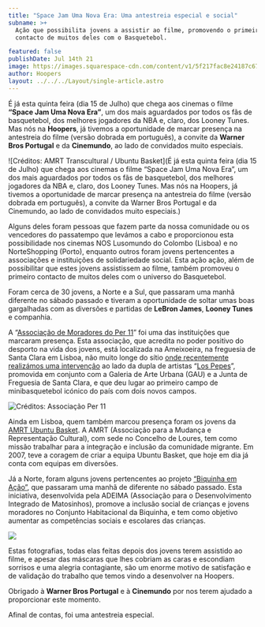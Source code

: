 ```yaml
---
title: "Space Jam Uma Nova Era: Uma antestreia especial e social"
subname: >+
  Ação que possibilita jovens a assistir ao filme, promovendo o primeiro
  contacto de muitos deles com o Basquetebol.

featured: false
publishDate: Jul 14th 21
image: https://images.squarespace-cdn.com/content/v1/5f217fac8e24187c674282cd/1626186777431-N5WWQRKZJV6SQ6D4MABQ/antestreia.jpeg?format=1000w
author: Hoopers
layout: ../../../Layout/single-article.astro
---
```



É já esta quinta feira (dia 15 de Julho) que chega aos cinemas o filme **“Space Jam Uma Nova Era”**, um dos mais aguardados por todos os fãs de basquetebol, dos melhores jogadores da NBA e, claro, dos Looney Tunes. Mas nós na **Hoopers**, já tivemos a oportunidade de marcar presença na antestreia do filme (versão dobrada em português), a convite da **Warner Bros Portugal** e da **Cinemundo**, ao lado de convidados muito especiais. 

![Créditos: AMRT Transcultural / Ubuntu Basket](É já esta quinta feira (dia 15 de Julho) que chega aos cinemas o filme “Space Jam Uma Nova Era”, um dos mais aguardados por todos os fãs de basquetebol, dos melhores jogadores da NBA e, claro, dos Looney Tunes. Mas nós na Hoopers, já tivemos a oportunidade de marcar presença na antestreia do filme (versão dobrada em português), a convite da Warner Bros Portugal e da Cinemundo, ao lado de convidados muito especiais.)

<!--StartFragment-->

Alguns deles foram pessoas que fazem parte da nossa comunidade ou os vencedores do passatempo que levámos a cabo e proporcionou esta possibilidade nos cinemas NOS Lusomundo do Colombo (Lisboa) e no NorteShopping (Porto), enquanto outros foram jovens pertencentes a associações e instituições de solidariedade social. Esta ação ação, além de possibilitar que estes jovens assistissem ao filme, também promoveu o primeiro contacto de muitos deles com o universo do Basquetebol.

Foram cerca de 30 jovens, a Norte e a Sul, que passaram uma manhã diferente no sábado passado e tiveram a oportunidade de soltar umas boas gargalhadas com as diversões e partidas de **LeBron James**, **Looney Tunes** e companhia.

A “[Associação de Moradores do Per 11](https://www.facebook.com/per.onze.3388/about)” foi uma das instituições que marcaram presença. Esta associação, que acredita no poder positivo do desporto na vida dos jovens, está localizada na Ameixoeira, na freguesia de Santa Clara em Lisboa, não muito longe do sítio [onde recentemente realizámos uma intervenção](https://www.hoopers.club/noticias/ameixoeira-ganha-dois-campos-de-minibasket-com-arte-de-los-pepes) ao lado da dupla de artistas “[Los Pepes](https://www.instagram.com/lospepesstudio/)”, promovida em conjunto com a Galeria de Arte Urbana (GAU) e a Junta de Freguesia de Santa Clara, e que deu lugar ao primeiro campo de minibasquetebol icónico do país com dois novos campos.

<!--EndFragment-->

![](https://images.squarespace-cdn.com/content/v1/5f217fac8e24187c674282cd/1626248193351-O6OVEB0873YQKBPQXOUN/WhatsApp+Image+2021-07-12+at+15.22.13.jpeg?format=1500w "Créditos: Associação Per 11")

<!--StartFragment-->

Ainda em Lisboa, quem também marcou presença foram os jovens da [AMRT Ubuntu Basket](https://www.facebook.com/amrt.ubuntu.basket). A AMRT (Associação para a Mudança e Representação Cultural), com sede no Concelho de Loures, tem como missão trabalhar para a integração e inclusão da comunidade migrante. Em 2007, teve a coragem de criar a equipa Ubuntu Basket, que hoje em dia já conta com equipas em diversões.

Já a Norte, foram alguns jovens pertencentes ao projeto [“Biquinha em Ação”](https://www.facebook.com/biquinhaemacao/), que passaram uma manhã de diferente no sábado passado. Esta iniciativa, desenvolvida pela ADEIMA (Associação para o Desenvolvimento Integrado de Matosinhos), promove a inclusão social de crianças e jovens moradores no Conjunto Habitacional da Biquinha, e tem como objetivo aumentar as competências sociais e escolares das crianças. 

<!--EndFragment-->

![](https://images.squarespace-cdn.com/content/v1/5f217fac8e24187c674282cd/1626186829006-WOZ7IMZC15V16FM1SJT3/biquinha.jpeg?format=1000w)

<!--StartFragment-->

Estas fotografias, todas elas feitas depois dos jovens terem assistido ao filme, e apesar das máscaras que lhes cobriam as caras e escondiam sorrisos e uma alegria contagiante, são um enorme motivo de satisfação e de validação do trabalho que temos vindo a desenvolver na Hoopers.

Obrigado à **Warner Bros Portugal** e à **Cinemundo** por nos terem ajudado a proporcionar este momento.

Afinal de contas, foi uma antestreia especial.

<!--EndFragment-->